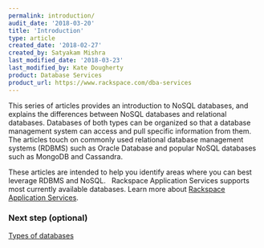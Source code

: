 ```yaml
---
permalink: introduction/
audit_date: '2018-03-20'
title: 'Introduction'
type: article
created_date: '2018-02-27'
created_by: Satyakam Mishra
last_modified_date: '2018-03-23'
last_modified_by: Kate Dougherty
product: Database Services
product_url: https://www.rackspace.com/dba-services
---
```


This series of articles provides an introduction to NoSQL databases, and explains the differences between NoSQL databases and relational databases. Databases of both types can be organized so that a database management system can access and pull specific information from them. The articles touch on commonly used relational database management systems (RDBMS) such as Oracle Database and popular NoSQL databases such as MongoDB and Cassandra.

These articles are intended to help you identify areas where you can best leverage RDBMS and NoSQL.
 
Rackspace Application Services supports most currently available databases. Learn more about [Rackspace Application Services](https://www.rackspace.com/en-us/digital/rackspace-application-services).

### Next step (optional)

[Types of databases](/how-to/types-of-databases/)
